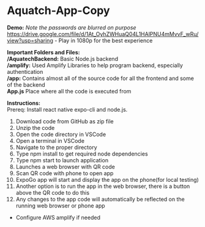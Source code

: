 # Aquatch-App-Copy

**Demo:**  *Note the passwords are blurred on purpose* <br/>
https://drive.google.com/file/d/1At_OyhZWHuaQ04L1HAlPNU4mMvvF_wRu/view?usp=sharing - Play in 1080p for the best experience

**Important Folders and Files:** <br/>
**/AquatechBackend:** Basic Node.js backend <br/>
**/amplify:** Used Amplify Libraries to help program backend, especially authentication <br/>
**/app:** Contains almost all of the source code for all the frontend and some of the backend <br/>
**App.js** Place where all the code is executed from


**Instructions:** <br/>
Prereq: Install react native expo-cli and node.js.

1. Download code from GitHub as zip file
2. Unzip the code
3. Open the code directory in VSCode
4. Open a terminal in VSCode
5. Navigate to the proper directory
6. Type npm install to get required node dependencies
7. Type npm start to launch application
8. Launches a web browser with QR code
9. Scan QR code with phone to open app
10. ExpoGo app will start and display the app on the phone(for local testing)
11. Another option is to run the app in the web browser, there is a button above the QR code to do this
12. Any changes to the app code will automatically be reflected on the running web browser or phone app

- Configure AWS amplify if needed



